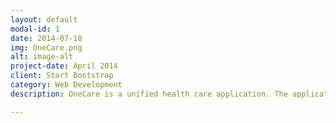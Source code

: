 ```yaml
---
layout: default
modal-id: 1
date: 2014-07-18
img: OneCare.png
alt: image-alt
project-date: April 2014
client: Start Bootstrap
category: Web Development
description: OneCare is a unified health care application. The application provides: Text reminders for refills and daily prescription dosage. Google maps API for nearest pharmacies. Machine Learning algorithm for specialist recommendations based off user inputted symptoms. 

---
```

